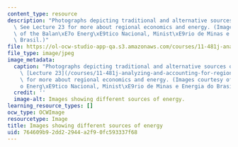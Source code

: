 ```yaml
---
content_type: resource
description: "Photographs depicting traditional and alternative sources of energy.\
  \ See Lecture 23 for more about regional economics and energy. (Images courtesy\
  \ of the Balan\xE7o Energ\xE9tico Nacional, Minist\xE9rio de Minas e Energia do\
  \ Brasil.)"
file: https://ol-ocw-studio-app-qa.s3.amazonaws.com/courses/11-481j-analyzing-and-accounting-for-regional-economic-growth-spring-2009/764609b92dd22944a2f90fc593337f68_11-481js09.jpg
file_type: image/jpeg
image_metadata:
  caption: "Photographs depicting traditional and alternative sources of energy. See\
    \ [Lecture 23](/courses/11-481j-analyzing-and-accounting-for-regional-economic-growth-spring-2009/pages/lecture-notes)\
    \ for more about regional economics and energy. (Images courtesy of the Balan\xE7\
    o Energ\xE9tico Nacional, Minist\xE9rio de Minas e Energia do Brasil.)"
  credit: ''
  image-alt: Images showing different sources of energy.
learning_resource_types: []
ocw_type: OCWImage
resourcetype: Image
title: Images showing different sources of energy
uid: 764609b9-2dd2-2944-a2f9-0fc593337f68
---
```

